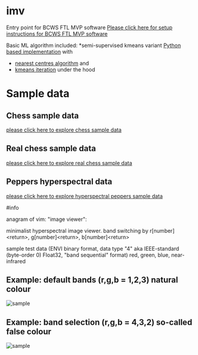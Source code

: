 # imv

Entry point for BCWS FTL MVP software
[Please click here for setup instructions for BCWS FTL MVP software](https://github.com/bcgov/bcws-psu-research/blob/master/SETUP.md)

Basic ML algorithm included: 
*semi-supervised kmeans variant [Python based implementation](https://github.com/bcgov/bcws-psu-research/blob/master/py/kmeans_optimize.py) with
* [nearest centres algorithm](https://github.com/bcgov/bcws-psu-research/blob/master/cpp/raster_nearest_centre.cpp) and
* [kmeans iteration](https://github.com/bcgov/bcws-psu-research/blob/master/cpp/kmeans_iter.cpp) under the hood

# Sample data
## Chess sample data
[please click here to explore chess sample data](https://github.com/bcgov/bcws-psu-research/tree/master/imv/chess)

## Real chess sample data
[please click here to explore real chess sample data](https://github.com/bcgov/bcws-psu-research/tree/master/imv/chess_real)

## Peppers hyperspectral data
[please click here to explore hyperspectral peppers sample data](https://github.com/bcgov/bcws-psu-research/tree/master/imv/peppers)

#info

anagram of vim: "image viewer":

minimalist hyperspectral image viewer. band switching by r[number]&lt;return>, g[number]&lt;return>, b[number]&lt;return>

sample test data (ENVI binary format, data type "4" aka IEEE-standard (byte-order 0) Float32, "band sequential" format) red, green, blue, near-infrared

## Example: default bands (r,g,b = 1,2,3) natural colour

![sample](rgb-1,2,3.png)

## Example: band selection (r,g,b = 4,3,2) so-called false colour

![sample](rgb-4,3,2.png)
